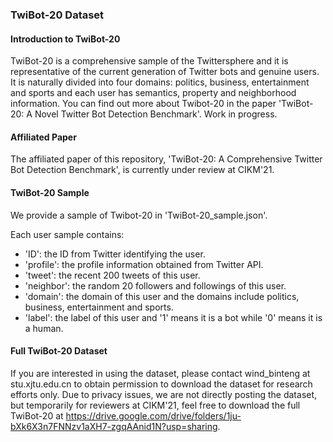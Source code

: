 ### TwiBot-20 Dataset

#### Introduction to TwiBot-20
TwiBot-20 is a comprehensive sample of the Twittersphere and it is representative of the current generation of Twitter bots and genuine users. It is naturally divided into four domains: politics, business, entertainment and sports and each user has semantics, property and neighborhood information. You can find out more about Twibot-20 in the paper 'TwiBot-20: A Novel Twitter Bot Detection Benchmark'. Work in progress.

#### Affiliated Paper
The affiliated paper of this repository, 'TwiBot-20: A Comprehensive Twitter Bot Detection Benchmark', is currently under review at CIKM'21.

#### TwiBot-20 Sample
We provide a sample of Twibot-20 in 'TwiBot-20_sample.json'. 

Each user sample contains:
- 'ID': the ID from Twitter identifying the user.
- 'profile': the profile information obtained from Twitter API.
- 'tweet': the recent 200 tweets of this user.
- 'neighbor': the random 20 followers and followings of this user.
- 'domain': the domain of this user and the domains include politics, business, entertainment and sports.
- 'label': the label of this user and '1' means it is a bot while '0' means it is a human.

#### Full TwiBot-20 Dataset
If you are interested in using the dataset, please contact wind_binteng at stu.xjtu.edu.cn to obtain permission to download the dataset for research efforts only. Due to privacy issues, we are not directly posting the dataset, but temporarily for reviewers at CIKM'21, feel free to download the full TwiBot-20 at https://drive.google.com/drive/folders/1ju-bXk6X3n7FNNzv1aXH7-zgqAAnid1N?usp=sharing.
